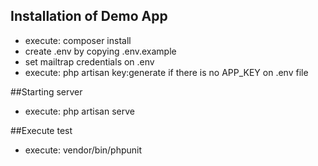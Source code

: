 ## Installation of Demo App

- execute: composer install
- create .env by copying .env.example
- set mailtrap credentials on .env
- execute: php artisan key:generate if there is no APP_KEY on .env file

##Starting server

- execute: php artisan serve

##Execute test
- execute: vendor/bin/phpunit
